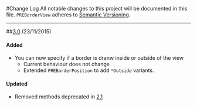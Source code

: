 #Change Log
All notable changes to this project will be documented in this file.
`PREBorderView` adheres to [Semantic Versioning](http://semver.org/).

--- 

##[3.0](https://github.com/pres/PREBorderView/releases/tag/3.0) (23/11/2015)

#### Added
* You can now specify if a border is dranw inside or outside of the view
  * Current behaviour does not change
  * Extended `PREBorderPosition` to add `*Outside` variants.

#### Updated
* Removed methods deprecated in [2.1](https://github.com/pres/PREBorderView/releases/tag/2.1)